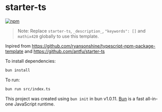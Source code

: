 # starter-ts

[![npm](https://badgen.net/npm/v/@mathix420/starter-ts)](https://npmjs.com/package/@mathix420/starter-ts)

> Note: Replace `starter-ts`, `_description_`, `"keywords": []` and `mathix420` globally to use this template.

Inpired from https://github.com/ryansonshine/typescript-npm-package-template and https://github.com/antfu/starter-ts

To install dependencies:

```bash
bun install
```

To run:

```bash
bun run src/index.ts
```

This project was created using `bun init` in bun v1.0.11. [Bun](https://bun.sh) is a fast all-in-one JavaScript runtime.
